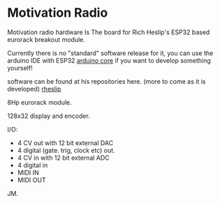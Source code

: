 # Motivation Radio
Motivation radio hardware Is The board for Rich Heslip's ESP32 based eurorack breakout module.

Currently there is no "standard" software release for it, you can use the arduino IDE with ESP32 [arduino core](https://github.com/espressif/arduino-esp32) if you want to develop something yourself!

software can be found at his repositories here. (more to come as it is developed)
[rheslip](https://github.com/rheslip)

8Hp eurorack module.

128x32 display and encoder.

I/O:

* 4 CV out with 12 bit external DAC
* 4 digital (gate. trig, clock etc) out.
* 4 CV in with 12 bit external ADC
* 4 digital in
* MIDI IN
* MIDI OUT




JM.




